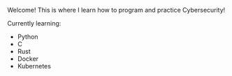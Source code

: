 Welcome! This is where I learn how to program and practice Cybersecurity!

Currently learning:
- Python
- C
- Rust
- Docker
- Kubernetes
